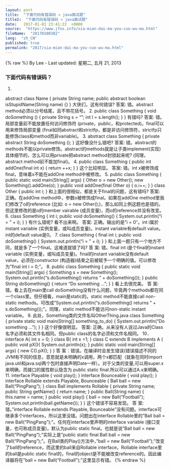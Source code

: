 ```yaml
---
layout: post
title:  "下面代码有错误码 » java面试题"
title2:  "下面代码有错误码 » java面试题"
date:   2017-01-01 23:41:22  +0800
source:  "https://www.jfox.info/xia-mian-dai-ma-you-cuo-wu-ma.html"
fileName:  "20170100382"
lang:  "zh_CN"
published: true
permalink: "2017/xia-mian-dai-ma-you-cuo-wu-ma.html"
---
```

{% raw %}
By Lee - Last updated: 星期二, 五月 21, 2013

### 下面代码有错误码？

1.
abstract class Name {
private String name;
public abstract boolean isStupidName(String name) {}
}
大侠们，这有何错误?
答案: 错。abstract method必须以分号结尾，且不带花括号。
2.
public class Something {
void doSomething () {
private String s = “”;
int l = s.length();
}
}
有错吗?
答案: 错。局部变量前不能放置任何访问修饰符 (private，public，和protected)。final可以用来修饰局部变量
(final如同abstract和strictfp，都是非访问修饰符，strictfp只能修饰class和method而非variable)。
3.
abstract class Something {
private abstract String doSomething ();
}
这好像没什么错吧?
答案: 错。abstract的methods不能以private修饰。abstract的methods就是让子类implement(实现)具体细节的，怎么可以用private把abstract
method封锁起来呢? (同理，abstract method前不能加final)。
4.
public class Something {
public int addOne(final int x) {
return ++x;
}
}
这个比较明显。
答案: 错。int x被修饰成final，意味着x不能在addOne method中被修改。
5.
public class Something {
public static void main(String[] args) {
Other o = new Other();
new Something().addOne(o);
}
public void addOne(final Other o) {
o.i++;
}
}
class Other {
public int i;
}
和上面的很相似，都是关于final的问题，这有错吗?
答案: 正确。在addOne method中，参数o被修饰成final。如果在addOne method里我们修改了o的reference
(比如: o = new Other();)，那么如同上例这题也是错的。但这里修改的是o的member vairable
(成员变量)，而o的reference并没有改变。
6.
class Something {
int i;
public void doSomething() {
System.out.println(“i = ” + i);
}
} 
有什么错呢? 看不出来啊。
答案: 正确。输出的是”i = 0″。int i属於instant variable (实例变量，或叫成员变量)。instant variable有default value。int的default value是0。
7.
class Something {
final int i;
public void doSomething() {
System.out.println(“i = ” + i);
}
}
和上面一题只有一个地方不同，就是多了一个final。这难道就错了吗?
答 案: 错。final int i是个final的instant variable (实例变量，或叫成员变量)。final的instant variable没有default value，必须在constructor (构造器)结束之前被赋予一个明确的值。可以修改为”final int i = 0;”。
8.
public class Something {
public static void main(String[] args) {
Something s = new Something();
System.out.println(“s.doSomething() returns ” + doSomething());
}
public String doSomething() {
return “Do something …”;
}
}
看上去很完美。
答 案: 错。看上去在main里call doSomething没有什么问题，毕竟两个methods都在同一个class里。但仔细看，main是static的。static method不能直接call non-static methods。可改成”System.out.println(“s.doSomething() returns ” + s.doSomething());”。同理，static method不能访问non-static instant variable。
9.
此处，Something类的文件名叫OtherThing.java
class Something {
private static void main(String[] something_to_do) { 
System.out.println(“Do something …”);
}
}
这个好像很明显。
答案: 正确。从来没有人说过Java的Class名字必须和其文件名相同。但public class的名字必须和文件名相同。
10．
interface A{
int x = 0;
}
class B{
int x =1;
}
class C extends B implements A {
public void pX(){
System.out.println(x);
}
public static void main(String[] args) {
new C().pX();
}
}
答 案：错误。在编译时会发生错误(错误描述不同的JVM有不同的信息，意思就是未明确的x调用，两个x都匹配（就象在同时import java.util和java.sql两个包时直接声明Date一样）。对于父类的变量,可以用super.x来明确，而接口的属性默认隐含为 public static final.所以可以通过A.x来明确。
11.
interface Playable {
void play();
}
interface Bounceable {
void play();
}
interface Rollable extends Playable, Bounceable {
Ball ball = new Ball(“PingPang”);
}
class Ball implements Rollable {
private String name;
public String getName() {
return name;
}
public Ball(String name) {
this.name = name; 
}
public void play() {
ball = new Ball(“Football”);
System.out.println(ball.getName());
}
}
这个错误不容易发现。
答 案: 错。”interface Rollable extends Playable, Bounceable”没有问题。interface可继承多个interfaces，所以这里没错。问题出在interface Rollable里的”Ball ball = new Ball(“PingPang”);”。任何在interface里声明的interface variable (接口变量，也可称成员变量)，默认为public static final。也就是说”Ball ball = new Ball(“PingPang”);”实际上是”public static final Ball ball = new Ball(“PingPang”);”。在Ball类的Play()方法中，”ball = new Ball(“Football”);”改变了ball的reference，而这里的ball来自Rollable interface，Rollable interface里的ball是public static final的，final的object是不能被改变reference的。因此编译器将在”ball = new Ball(“Football”);”这里显示有错。
{% endraw %}